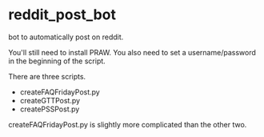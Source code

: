 # reddit_post_bot
bot to automatically post on reddit.




You'll still need to install PRAW.    You also need to set a username/password in the beginning of the script.

There are three scripts.  

* createFAQFridayPost.py
* createGTTPost.py
* createPSSPost.py


createFAQFridayPost.py is slightly more complicated than the other two.

